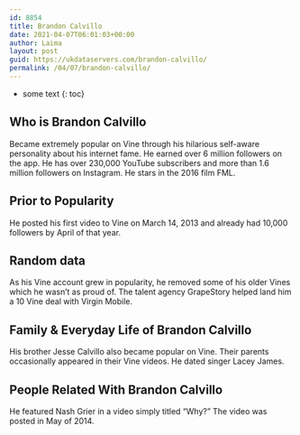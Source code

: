 ```yaml
---
id: 8854
title: Brandon Calvillo
date: 2021-04-07T06:01:03+00:00
author: Laima
layout: post
guid: https://ukdataservers.com/brandon-calvillo/
permalink: /04/07/brandon-calvillo/
---
```


* some text
{: toc}


## Who is Brandon Calvillo
                  
                  
                  
Became extremely popular on Vine through his hilarious self-aware personality about his internet fame. He earned over 6 million followers on the app. He has over 230,000 YouTube subscribers and more than 1.6 million followers on Instagram. He stars in the 2016 film FML.
                  
              
            
              
            
                
                
                
## Prior to Popularity
                  
                  
                  
He posted his first video to Vine on March 14, 2013 and already had 10,000 followers by April of that year.
                  
              
            
              
            
                
                
                
## Random data
                  
                  
                  
As his Vine account grew in popularity, he removed some of his older Vines which he wasn&#8217;t as proud of. The talent agency GrapeStory helped land him a 10 Vine deal with Virgin Mobile.
                  
              
            
              
            
                
                
                
## Family & Everyday Life of Brandon Calvillo
                  
                  
                  
His brother Jesse Calvillo also became popular on Vine. Their parents occasionally appeared in their Vine videos. He dated singer Lacey James.
                  
              
            
              
            
                
                
                
## People Related With Brandon Calvillo
                  
                  
                  
He featured Nash Grier in a video simply titled &#8220;Why?&#8221; The video was posted in May of 2014.
                  
              
            
              
            
                
              
            
              
              
            
            
              
            
          
          
          